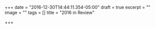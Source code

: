 +++
date = "2016-12-30T14:44:11.354-05:00"
draft = true
excerpt = ""
image = ""
tags = []
title = "2016 in Review"

+++
